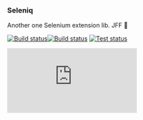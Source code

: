 ﻿### Seleniq
Another one Selenium extension lib. JFF 🐊

[![Build status](https://ci.appveyor.com/api/projects/status/vxqb3tiapd7ke04t?svg=true)](https://ci.appveyor.com/project/unickq/seleniq)[![Build status](https://ci.appveyor.com/api/projects/status/sb0a662v5wtfcblp?svg=true)](https://ci.appveyor.com/project/unickq/seleniq)
[![Test status](http://teststatusbadge.azurewebsites.net/api/status/unickq/Seleniq)](https://ci.appveyor.com/project/unickq/Seleniq)


[![NuGet Seleniq](http://flauschig.ch/nubadge.php?id=Seleniq)](https://www.nuget.org/packages/Seleniq)
